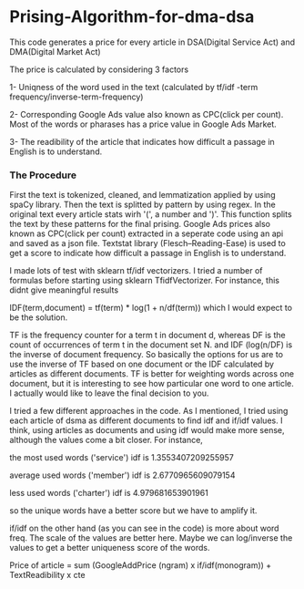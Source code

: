 # Prising-Algorithm-for-dma-dsa

This code generates a price for every article in DSA(Digital Service Act) and DMA(Digital Market Act)

The price is calculated by considering 3 factors

1- Uniqness of the word used in the text (calculated by tf/idf -term frequency/inverse-term-frequency)

2- Corresponding Google Ads value also known as CPC(click per count). Most of the words or pharases has a price value in Google Ads Market. 

3- The readibility of the article that indicates how difficult a passage in English is to understand.

### The Procedure

First the text is tokenized, cleaned, and lemmatization applied by using spaCy library. Then the text is splitted by pattern by using regex. In the original text every article stats wirh '(', a number and ')'. This function splits the text by these patterns for the final prising. Google Ads prices also known as CPC(click per count) extracted in a seperate code using an api and saved as a json file. Textstat library (Flesch–Reading-Ease) is used to get a score to indicate how difficult a passage in English is to understand.

I made lots of test with sklearn tf/idf vectorizers. I tried a number of formulas before starting using sklearn TfidfVectorizer. For instance, this didnt give meaningful results

IDF(term,document) = tf(term) * log(1 + n/df(term)) which I would expect to be the solution.

TF is the frequency counter for a term t in document d, whereas DF is the count of occurrences of term t in the document set N. and IDF (log(n/DF) is the inverse of document frequency. So basically the options for us are to use the inverse of TF based on one document or the IDF calculated by articles as different documents. TF is better for weighting words across one document, but it is interesting to see how particular one word to one article. I actually would like to leave the final decision to you.


I tried a few different approaches in the code. As I mentioned, I tried using each article of dsma as different documents to find idf and if/idf values. I think, using articles as documents and using idf would make more sense, although the values come a bit closer. For instance,

the most used words ('service') idf is 1.3553407209255957

average used words ('member') idf is 2.6770965609079154

less used words ('charter') idf is 4.979681653901961

so the unique words have a better score but we have to amplify it.

if/idf on the other hand (as you can see in the code) is more about word freq. The scale of the values are better here. Maybe we can log/inverse the values to get a better uniqueness score of the words.


Price of article   = sum (GoogleAddPrice (ngram) x if/idf(monogram)) + TextReadibility x cte
